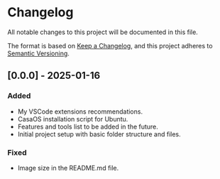 # Changelog

All notable changes to this project will be documented in this file.

The format is based on [Keep a Changelog](https://keepachangelog.com/en/1.1.0/),
and this project adheres to [Semantic Versioning](https://semver.org/spec/v2.0.0.html).

## [0.0.0] - 2025-01-16

### Added

- My VSCode extensions recommendations.
- CasaOS installation script for Ubuntu.
- Features and tools list to be added in the future.
- Initial project setup with basic folder structure and files.

### Fixed

- Image size in the README.md file.
